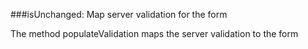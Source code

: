 ###isUnchanged: Map server validation for the form

The method populateValidation maps the server validation to the form
